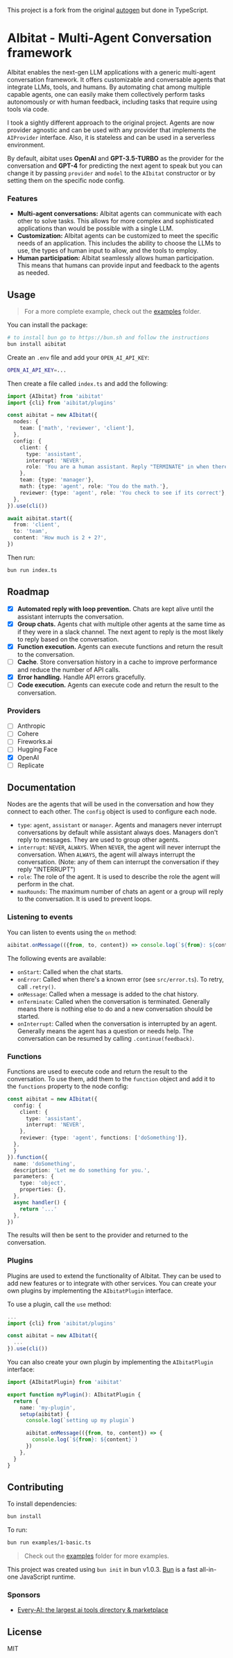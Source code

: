 This project is a fork from the original
[autogen](https://github.com/microsoft/autogen) but done in TypeScript.

# AIbitat - Multi-Agent Conversation framework

AIbitat enables the next-gen LLM applications with a generic multi-agent
conversation framework. It offers customizable and conversable agents that
integrate LLMs, tools, and humans. By automating chat among multiple capable
agents, one can easily make them collectively perform tasks autonomously or with
human feedback, including tasks that require using tools via code.

I took a sightly different approach to the original project. Agents are now
provider agnostic and can be used with any provider that implements the
`AIProvider` interface. Also, it is stateless and can be used in a serverless
environment.

By default, aibitat uses **OpenAI** and **GPT-3.5-TURBO** as the provider for
the conversation and **GPT-4** for predicting the next agent to speak but you
can change it by passing `provider` and `model` to the `AIbitat` constructor or
by setting them on the specific node config.

### Features

- **Multi-agent conversations:** AIbitat agents can communicate with each other
  to solve tasks. This allows for more complex and sophisticated applications
  than would be possible with a single LLM.
- **Customization:** AIbitat agents can be customized to meet the specific needs
  of an application. This includes the ability to choose the LLMs to use, the
  types of human input to allow, and the tools to employ.
- **Human participation:** AIbitat seamlessly allows human participation. This
  means that humans can provide input and feedback to the agents as needed.

## Usage

> For a more complete example, check out the [examples](./examples) folder.

You can install the package:

```bash
# to install bun go to https://bun.sh and follow the instructions
bun install aibitat
```

Create an `.env` file and add your `OPEN_AI_API_KEY`:

```bash
OPEN_AI_API_KEY=...
```

Then create a file called `index.ts` and add the following:

```ts
import {AIbitat} from 'aibitat'
import {cli} from 'aibitat/plugins'

const aibitat = new AIbitat({
  nodes: {
    team: ['math', 'reviewer', 'client'],
  },
  config: {
    client: {
      type: 'assistant',
      interrupt: 'NEVER',
      role: 'You are a human assistant. Reply "TERMINATE" in when there is a correct answer.',
    },
    team: {type: 'manager'},
    math: {type: 'agent', role: 'You do the math.'},
    reviewer: {type: 'agent', role: 'You check to see if its correct'},
  },
}).use(cli())

await aibitat.start({
  from: 'client',
  to: 'team',
  content: 'How much is 2 + 2?',
})
```

Then run:

```bash
bun run index.ts
```

## Roadmap

- [x] **Automated reply with loop prevention.** Chats are kept alive until the
      assistant interrupts the conversation.
- [x] **Group chats.** Agents chat with multiple other agents at the same time
      as if they were in a slack channel. The next agent to reply is the most
      likely to reply based on the conversation.
- [x] **Function execution.** Agents can execute functions and return the result
      to the conversation.
- [ ] **Cache**. Store conversation history in a cache to improve performance
      and reduce the number of API calls.
- [x] **Error handling.** Handle API errors gracefully.
- [ ] **Code execution.** Agents can execute code and return the result to the
      conversation.

### Providers

- [ ] Anthropic
- [ ] Cohere
- [ ] Fireworks.ai
- [ ] Hugging Face
- [x] OpenAI
- [ ] Replicate

## Documentation

Nodes are the agents that will be used in the conversation and how they connect
to each other. The `config` object is used to configure each node.

- `type`: `agent`, `assistant` or `manager`. Agents and managers never interrupt
  conversations by default while assistant always does. Managers don't reply to
  messages. They are used to group other agents.
- `interrupt`: `NEVER`, `ALWAYS`. When `NEVER`, the agent will never interrupt
  the conversation. When `ALWAYS`, the agent will always interrupt the
  conversation. (Note: any of them can interrupt the conversation if they reply
  "INTERRUPT")
- `role`: The role of the agent. It is used to describe the role the agent will
  perform in the chat.
- `maxRounds`: The maximum number of chats an agent or a group will reply to the
  conversation. It is used to prevent loops.

### Listening to events

You can listen to events using the `on` method:

```ts
aibitat.onMessage(({from, to, content}) => console.log(`${from}: ${content}`))
```

The following events are available:

- `onStart`: Called when the chat starts.
- `onError`: Called when there's a known error (see `src/error.ts`). To retry,
  call `.retry()`.
- `onMessage`: Called when a message is added to the chat history.
- `onTerminate`: Called when the conversation is terminated. Generally means
  there is nothing else to do and a new conversation should be started.
- `onInterrupt`: Called when the conversation is interrupted by an agent.
  Generally means the agent has a question or needs help. The conversation can
  be resumed by calling `.continue(feedback)`.

### Functions

Functions are used to execute code and return the result to the conversation. To
use them, add them to the `function` object and add it to the `functions`
property to the node config:

```ts
const aibitat = new AIbitat({
  config: {
    client: {
      type: 'assistant',
      interrupt: 'NEVER',
    },
    reviewer: {type: 'agent', functions: ['doSomething']},
  },
  }
}).function({
  name: 'doSomething',
  description: 'Let me do something for you.',
  parameters: {
    type: 'object',
    properties: {},
  },
  async handler() {
    return '...'
  },
})
```

The results will then be sent to the provider and returned to the conversation.

### Plugins

Plugins are used to extend the functionality of AIbitat. They can be used to add
new features or to integrate with other services. You can create your own
plugins by implementing the `AIbitatPlugin` interface.

To use a plugin, call the `use` method:

```ts
...
import {cli} from 'aibitat/plugins'

const aibitat = new AIbitat({
  ...
}).use(cli())
```

You can also create your own plugin by implementing the `AIbitatPlugin`
interface:

```ts
import {AIbitatPlugin} from 'aibitat'

export function myPlugin(): AIbitatPlugin {
  return {
    name: 'my-plugin',
    setup(aibitat) {
      console.log(`setting up my plugin`)

      aibitat.onMessage(({from, to, content}) => {
        console.log(`${from}: ${content}`)
      })
    },
  }
}
```

## Contributing

To install dependencies:

```bash
bun install
```

To run:

```bash
bun run examples/1-basic.ts
```

> Check out the [examples](./examples) folder for more examples.

This project was created using `bun init` in bun v1.0.3. [Bun](https://bun.sh)
is a fast all-in-one JavaScript runtime.

### Sponsors

- [Every-AI: the largest ai tools directory & marketplace](http://www.every-ai.com)

## License

MIT
